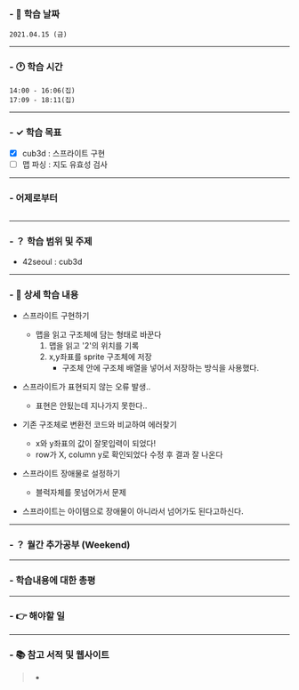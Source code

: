 ### - 📆 학습 날짜
	2021.04.15 (금)
___
### - 🕐 학습 시간
```
14:00 - 16:06(집)
17:09 - 18:11(집)
```
___
### - ✓ 학습 목표
- [x] cub3d : 스프라이트 구현
- [ ] 맵 파싱 : 지도 유효성 검사
___
### - 어제로부터
```

```
___
### - ？ 학습 범위 및 주제
- 42seoul : cub3d
___
### - 📝 상세 학습 내용
- 스프라이트 구현하기
  - 맵을 읽고 구조체에 담는 형태로 바꾼다
	1. 맵을 읽고 '2'의 위치를 기록
	2. x,y좌표를 sprite 구조체에 저장
		- 구조체 안에 구조체 배열을 넣어서 저장하는 방식을 사용했다.

- 스프라이트가 표현되지 않는 오류 발생..
  - 표현은 안됬는데 지나가지 못한다..
- 기존 구조체로 변환전 코드와 비교하여 에러찾기
  - x와 y좌표의 값이 잘못입력이 되었다!
  - row가 X, column y로 확인되었다 수정 후 결과 잘 나온다

- 스프라이트 장애물로 설정하기
  - 블럭자체를 못넘어가서 문제
  
- 스프라이트는 아이템으로 장애물이 아니라서 넘어가도 된다고하신다.
___
### - ？ 월간 추가공부 (Weekend)

___
### - 학습내용에 대한 총평

___
### - 👉 해야할 일

___
### - 📚 참고 서적 및 웹사이트
> - 